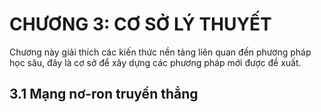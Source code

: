 # CHƯƠNG 3: CƠ SỞ LÝ THUYẾT

Chương này giải thích các kiến thức nền tảng liên quan đến phương pháp học sâu, đây là cơ sở để xây dựng các phương pháp mới được đề xuất.
  
## 3.1 Mạng nơ-ron truyền thẳng
